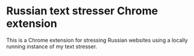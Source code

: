 # Russian text stresser Chrome extension

This is a Chrome extension for stressing Russian websites using a locally running instance of my text stresser.